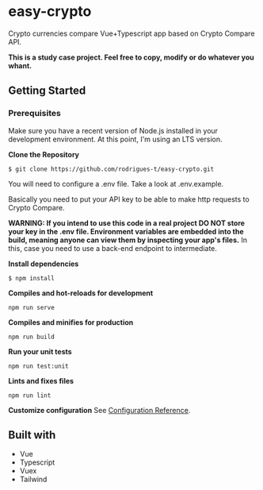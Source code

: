 # easy-crypto

Crypto currencies compare Vue+Typescript app based on Crypto Compare API.

**This is a study case project. Feel free to copy, modify or do whatever you whant.**

## Getting Started

### Prerequisites
Make sure you have a recent version of Node.js installed in your development environment. At this point, I'm using an LTS version.

**Clone the Repository**
```
$ git clone https://github.com/rodrigues-t/easy-crypto.git
```

You will need to configure a .env file. Take a look at .env.example.

Basically you need to put your API key to be able to make http requests to Crypto Compare.

**WARNING: If you intend to use this code in a real project DO NOT store your key in the .env file. Environment variables are embedded into the build, meaning anyone can view them by inspecting your app's files.** In this, case you need to use a back-end endpoint to intermediate.

**Install dependencies**
```
$ npm install
```

**Compiles and hot-reloads for development**
```
npm run serve
```

**Compiles and minifies for production**
```
npm run build
```

**Run your unit tests**
```
npm run test:unit
```

**Lints and fixes files**
```
npm run lint
```

**Customize configuration**
See [Configuration Reference](https://cli.vuejs.org/config/).

## Built with

- Vue
- Typescript
- Vuex
- Tailwind


